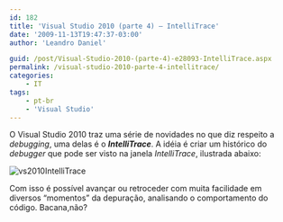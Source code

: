 ```yaml
---
id: 182
title: 'Visual Studio 2010 (parte 4) – IntelliTrace'
date: '2009-11-13T19:47:37-03:00'
author: 'Leandro Daniel'

guid: /post/Visual-Studio-2010-(parte-4)-e28093-IntelliTrace.aspx
permalink: /visual-studio-2010-parte-4-intellitrace/
categories:
    - IT
tags:
    - pt-br
    - 'Visual Studio'
---
```


O Visual Studio 2010 traz uma série de novidades no que diz respeito a *debugging*, uma delas é o ***IntelliTrace***. A idéia é criar um histórico do *debugger* que pode ser visto na janela *IntelliTrace*, ilustrada abaixo:

![vs2010IntelliTrace](http://leandrodaniel.com/pics/WindowsLiveWriter/VisualStudio2010parte4IntelliTrace/44BDEA16/vs2010IntelliTrace.gif "vs2010IntelliTrace")

Com isso é possível avançar ou retroceder com muita facilidade em diversos “momentos” da depuração, analisando o comportamento do código. Bacana,não?
